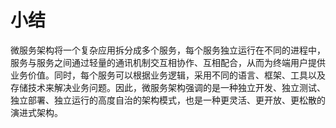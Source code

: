 # 小结

微服务架构将一个复杂应用拆分成多个服务，每个服务独立运行在不同的进程中，服务与服务之间通过轻量的通讯机制交互相协作、互相配合，从而为终端用户提供业务价值。同时，每个服务可以根据业务逻辑，采用不同的语言、框架、工具以及存储技术来解决业务问题。因此，微服务架构强调的是一种独立开发、独立测试、独立部署、独立运行的高度自治的架构模式，也是一种更灵活、更开放、更松散的演进式架构。

